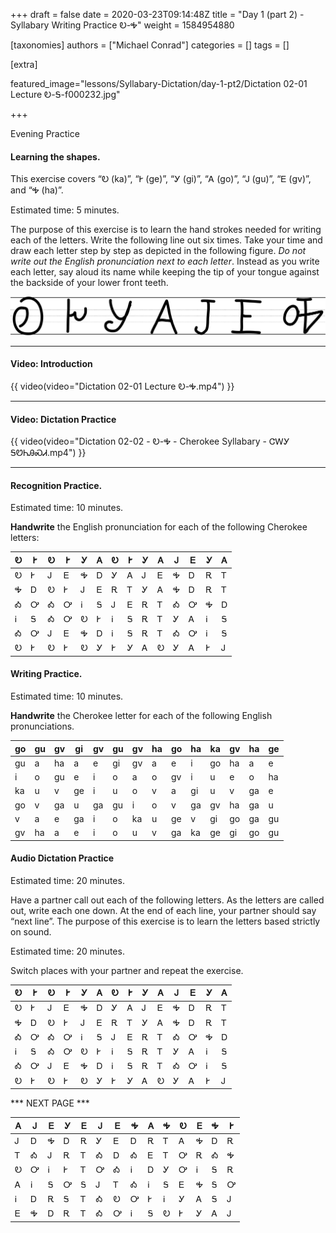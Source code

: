 +++
draft = false
date = 2020-03-23T09:14:48Z
title = "Day 1 (part 2) - Syllabary Writing Practice Ꭷ-Ꭽ"
weight = 1584954880

[taxonomies]
authors = ["Michael Conrad"]
categories = []
tags = []

[extra]

featured_image="lessons/Syllabary-Dictation/day-1-pt2/Dictation 02-01 Lecture Ꭷ-Ꭶ-f000232.jpg"

+++

Evening Practice

#### Learning the shapes.

This exercise covers “Ꭷ (ka)”, “Ꭸ (ge)”, “Ꭹ (gi)”, “Ꭺ (go)”, “Ꭻ (gu)”,
“Ꭼ (gv)”, and “Ꭽ (ha)”.

Estimated time: 5 minutes.
<!-- more -->
The purpose of this exercise is to learn the hand strokes needed for
writing each of the letters. Write the following line out six times.
Take your time and draw each letter step by step as depicted in the
following figure. *Do not write out the English pronunciation next to
each letter*. Instead as you write each letter, say aloud its name while
keeping the tip of your tongue against the backside of your lower front
teeth.

![image](handone%20-%20sample%2002.jpg)

---
#### Video: Introduction

{{ video(video="Dictation 02-01 Lecture Ꭷ-Ꭽ.mp4") }}

---
#### Video: Dictation Practice

{{ video(video="Dictation 02-02 - Ꭷ-Ꭽ - Cherokee Syllabary - ᏣᎳᎩ ᎦᏬᏂᎯᏍᏗ.mp4") }}

---
#### Recognition Practice.

Estimated time: 10 minutes.

__Handwrite__ the English pronunciation for each of the following Cherokee letters:

| Ꭷ | Ꭸ | Ꭷ | Ꭸ | Ꭹ | Ꭺ | Ꭷ | Ꭸ | Ꭹ | Ꭺ | Ꭻ | Ꭼ | Ꭹ | Ꭺ | 
|---|---|---|---|---|---|---|---|---|---|---|---|---|---| 
| Ꭷ | Ꭸ | Ꭻ | Ꭼ | Ꭽ | Ꭰ | Ꭹ | Ꭺ | Ꭻ | Ꭼ | Ꭽ | Ꭰ | Ꭱ | Ꭲ | 
| Ꭽ | Ꭰ | Ꭷ | Ꭸ | Ꭻ | Ꭼ | Ꭱ | Ꭲ | Ꭹ | Ꭺ | Ꭽ | Ꭰ | Ꭱ | Ꭲ | 
| Ꭳ | Ꭴ | Ꭳ | Ꭴ | Ꭵ | Ꭶ | Ꭻ | Ꭼ | Ꭱ | Ꭲ | Ꭳ | Ꭴ | Ꭽ | Ꭰ | 
| Ꭵ | Ꭶ | Ꭳ | Ꭴ | Ꭷ | Ꭸ | Ꭵ | Ꭶ | Ꭱ | Ꭲ | Ꭹ | Ꭺ | Ꭵ | Ꭶ | 
| Ꭳ | Ꭴ | Ꭻ | Ꭼ | Ꭽ | Ꭰ | Ꭵ | Ꭶ | Ꭱ | Ꭲ | Ꭳ | Ꭴ | Ꭵ | Ꭶ | 
| Ꭷ | Ꭸ | Ꭷ | Ꭸ | Ꭷ | Ꭹ | Ꭸ | Ꭹ | Ꭺ | Ꭷ | Ꭹ | Ꭺ | Ꭸ | Ꭻ | 

#### Writing Practice.

Estimated time: 10 minutes.

__Handwrite__ the Cherokee letter for each of the following English pronunciations.

| go | gu | gv | gi | gv | gu | gv | ha | go | ha | ka | gv | ha | ge | 
|----|----|----|----|----|----|----|----|----|----|----|----|----|----| 
| gu | a  | ha | a  | e  | gi | gv | a  | e  | i  | go | ha | a  | e  | 
| i  | o  | gu | e  | i  | o  | a  | o  | gv | i  | u  | e  | o  | ha | 
| ka | u  | v  | ge | i  | u  | o  | v  | a  | gi | u  | v  | ga | e  | 
| go | v  | ga | u  | ga | gu | i  | o  | v  | ga | gv | ha | ga | u  | 
| v  | a  | e  | ga | i  | o  | ka | u  | ge | v  | gi | go | ga | gu | 
| gv | ha | a  | e  | i  | o  | u  | v  | ga | ka | ge | gi | go | gu | 

#### Audio Dictation Practice

Estimated time: 20 minutes.

Have a partner call out each of the following letters. As the letters
are called out, write each one down. At the end of each line, your
partner should say “next line”. The purpose of this exercise is to learn
the letters based strictly on sound.

Estimated time: 20 minutes.

Switch places with your partner and repeat the exercise.

| Ꭷ | Ꭸ | Ꭷ | Ꭸ | Ꭹ | Ꭺ | Ꭷ | Ꭸ | Ꭹ | Ꭺ | Ꭻ | Ꭼ | Ꭹ | Ꭺ | 
|---|---|---|---|---|---|---|---|---|---|---|---|---|---| 
| Ꭷ | Ꭸ | Ꭻ | Ꭼ | Ꭽ | Ꭰ | Ꭹ | Ꭺ | Ꭻ | Ꭼ | Ꭽ | Ꭰ | Ꭱ | Ꭲ | 
| Ꭽ | Ꭰ | Ꭷ | Ꭸ | Ꭻ | Ꭼ | Ꭱ | Ꭲ | Ꭹ | Ꭺ | Ꭽ | Ꭰ | Ꭱ | Ꭲ | 
| Ꭳ | Ꭴ | Ꭳ | Ꭴ | Ꭵ | Ꭶ | Ꭻ | Ꭼ | Ꭱ | Ꭲ | Ꭳ | Ꭴ | Ꭽ | Ꭰ | 
| Ꭵ | Ꭶ | Ꭳ | Ꭴ | Ꭷ | Ꭸ | Ꭵ | Ꭶ | Ꭱ | Ꭲ | Ꭹ | Ꭺ | Ꭵ | Ꭶ | 
| Ꭳ | Ꭴ | Ꭻ | Ꭼ | Ꭽ | Ꭰ | Ꭵ | Ꭶ | Ꭱ | Ꭲ | Ꭳ | Ꭴ | Ꭵ | Ꭶ | 
| Ꭷ | Ꭸ | Ꭷ | Ꭸ | Ꭷ | Ꭹ | Ꭸ | Ꭹ | Ꭺ | Ꭷ | Ꭹ | Ꭺ | Ꭸ | Ꭻ | 

*** NEXT PAGE ***

| Ꭺ | Ꭻ | Ꭼ | Ꭹ | Ꭼ | Ꭻ | Ꭼ | Ꭽ | Ꭺ | Ꭽ | Ꭷ | Ꭼ | Ꭽ | Ꭸ | 
|---|---|---|---|---|---|---|---|---|---|---|---|---|---| 
| Ꭻ | Ꭰ | Ꭽ | Ꭰ | Ꭱ | Ꭹ | Ꭼ | Ꭰ | Ꭱ | Ꭲ | Ꭺ | Ꭽ | Ꭰ | Ꭱ | 
| Ꭲ | Ꭳ | Ꭻ | Ꭱ | Ꭲ | Ꭳ | Ꭰ | Ꭳ | Ꭼ | Ꭲ | Ꭴ | Ꭱ | Ꭳ | Ꭽ | 
| Ꭷ | Ꭴ | Ꭵ | Ꭸ | Ꭲ | Ꭴ | Ꭳ | Ꭵ | Ꭰ | Ꭹ | Ꭴ | Ꭵ | Ꭶ | Ꭱ | 
| Ꭺ | Ꭵ | Ꭶ | Ꭴ | Ꭶ | Ꭻ | Ꭲ | Ꭳ | Ꭵ | Ꭶ | Ꭼ | Ꭽ | Ꭶ | Ꭴ | 
| Ꭵ | Ꭰ | Ꭱ | Ꭶ | Ꭲ | Ꭳ | Ꭷ | Ꭴ | Ꭸ | Ꭵ | Ꭹ | Ꭺ | Ꭶ | Ꭻ | 
| Ꭼ | Ꭽ | Ꭰ | Ꭱ | Ꭲ | Ꭳ | Ꭴ | Ꭵ | Ꭶ | Ꭷ | Ꭸ | Ꭹ | Ꭺ | Ꭻ | 
